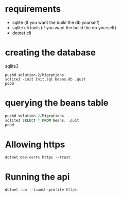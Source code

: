 # requirements
- sqlite (if you want the build the db yourself)
- sqlite cli tools (if you want the build the db yourself)
- dotnet cli
# creating the database
sqlite3

```
pushd solution-2/Migrations
sqlite3 -init Init.sql beans.db .quit
popd
```
# querying the beans table

```sql
pushd solution-2/Migrations
sqlite3 SELECT * FROM beans; .quit
popd
```
# Allowing https
```
dotnet dev-certs https --trust
```
# Running the api
```
dotnet run --launch-profile https
```
